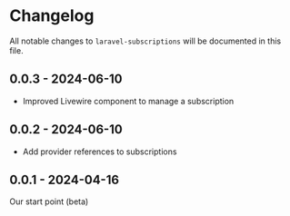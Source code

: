 # Changelog

All notable changes to `laravel-subscriptions` will be documented in this file.

## 0.0.3 - 2024-06-10
- Improved Livewire component to manage a subscription

## 0.0.2 - 2024-06-10
- Add provider references to subscriptions

## 0.0.1 - 2024-04-16
Our start point (beta)
